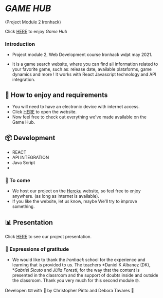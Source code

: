 # *GAME HUB*

(Project Module 2 Ironhack)

 Click [HERE](https://project2gamehub.herokuapp.com/
) to enjoy *Game Hub*

### Introduction

* Project module 2, Web Development course Ironhack wdpt may 2021.
    
* It is a game search website, where you can find all information related to your favorite game, such as: release date, available plataforms, game dynamics and more ! It works with React Javascript technology and API integration.

## 🚀 How to enjoy and requirements

* You will need to have an electronic device with internet access.
* Click [HERE](https://project2gamehub.herokuapp.com/
) to open the website.
* Now feel free to check out everything we've made available on the Game Hub.

## 📦 Development

* REACT 
* API INTEGRATION
* Java Script
* 

### 📌 To come

* We host our project on the [Heroku](https://www.heroku.com/) website, so feel free to enjoy anywhere. (as long as internet is available).
* If you like the website, let us know, maybe We'll try to improve something.

## 📊 Presentation

Click [HERE](https://slides.com/deboraaguiartavares/gamehub-project-02-ironhack/fullscreen) to see our project presentation.

### 🎁 Expressions of gratitude

* We would like to thank the *Ironhack* school for the experience and learning that is provided to us.
The teachers *Daniel K Albanez (DK), **Gabriel Sicuto* and *Júlia Foresti*, for the way that the content is presented in the classroom and the support of doubts inside and outside the classroom.
Thank you very much for this second module 🤓.

Developer: ⌨️ with 💜 by Christopher Pinto and Debora Tavares 👊

